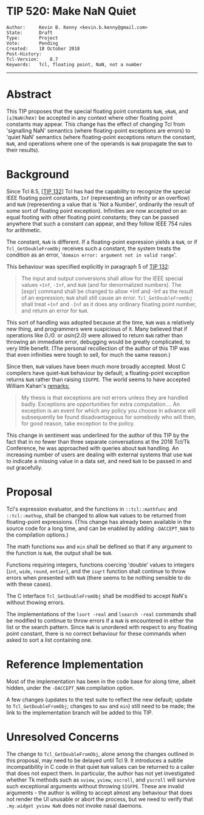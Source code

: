 # TIP 520: Make NaN Quiet
	Author:		Kevin B. Kenny <kevin.b.kenny@gmail.com>
	State:		Draft
	Type:		Project
	Vote:		Pending
	Created:	18 October 2018
	Post-History:
	Tcl-Version:	8.7
	Keywords:	Tcl, floating point, NaN, not a number
-----
# Abstract

This TIP proposes that the special floating point constants `NaN`,
`±NaN`, and `[±]NaN(`_hex_`)` be accepted in any context where
other floating point constants may appear. This change has the effect
of changing Tcl from 'signalling NaN' semantics (where floating-point
exceptions are errors) to 'quiet NaN' semantics (where floating-point
exceptions return the constant, `NaN`, and operations where one of the
operands is `NaN` propagate the `NaN` to their results).

# Background

Since Tcl 8.5, [[TIP 132](132.md)] Tcl has had the capability to
recognize the special IEEE floating point constants, `Inf`
(representing an infinity or an overflow) and `NaN` (representing a
value that is 'Not a Number', ordinarily the result of some sort of
floating point exception).  Infinities are now accepted on an equal
footing with other floating point constants; they can be passed
anywhere that such a constant can appear, and they follow IEEE 754
rules for arithmetic.

The constant, `NaN` is different.  If a floating-point expression
yields a `NaN`, or if `Tcl_GetDoubleFromObj` receives such a
constant, the system treats the condition as an error, '`domain error:
argument not in valid range`'.

This behaviour was specified explicitly in paragraph 5 of [TIP
132](132.md):

  > The input and output conversions shall allow for the IEEE special
    values `+Inf`, `-Inf`, and `NaN` (and for denormalized numbers). The
    [expr] command shall be changed to allow +Inf and -Inf as the
    result of an expression; `NaN` shall still cause an
    error. `Tcl_GetDoubleFromObj` shall treat `+Inf` and `-Inf` as it does
    any ordinary floating point number, and return an error for `NaN`.

This sort of handling was adopted because at the time, `NaN` was a
relatively new thing, and programmers were suspicious of it. Many
believed that if operations like _0./0._ or _asin(2.0)_ were allowed
to return `NaN` rather than throwing an immediate error, debugging
would be greatly complicated, to very little benefit. (The personal
recollection of the author of this TIP was that even infinities were
tough to sell, for much the same reason.)

Since then, `NaN` values have been much more broadly accepted. Most
C compilers have quiet-`NaN` behaviour by default; a floating-point
exception returns `NaN` rather than raising `SIGFPE`.  The world
seems to have accepted William Kahan's [remarks:](http://www.drdobbs.com/architecture-and-design/a-conversation-with-william-kahan/184410314)

  > My thesis is that exceptions are not errors unless they are
    handled badly. Exceptions are opportunities for extra
    computation.... An exception is an event for which any policy you
    choose in advance will subsequently be found disadvantageous for
    somebody who will then, for good reason, take exception to the
    policy.

This change in sentiment was underlined for the author of this TIP
by the fact that in no fewer than three separate conversations at the
2018 Tcl/Tk Conference, he was approached with queries about `NaN`
handling. An increasing number of users are dealing with external systems
that use `NaN` to indicate a missing value in a data set, and
need `NaN` to be passed in and out gracefully.

# Proposal

Tcl's expression evaluator, and the functions in `::tcl::mathfunc`
and `::tcl::mathop`, shall be changed to allow `NaN` values to
be returned from floating-point expressions. (This change has already
been available in the source code for a long time, and can be enabled
by adding `-DACCEPT_NAN` to the compilation options.)

The math functions `max` and `min` shall be defined so that if any
argument to the function is `NaN`, the output shall be `NaN`.

Functions requiring integers, functions coercing 'double' values to
integers (`int`, `wide`, `round`, `entier`), and the `isqrt`
function shall continue to throw errors when presented with `NaN`
(there seems to be nothing sensible to do with these cases).

The C interface `Tcl_GetDoubleFromObj` shall be modified to accept
NaN's without thowing errors. 

The implementations of the `lsort -real` and `lsearch -real` commands
shall be modified to continue to throw errors if a `NaN` is
encountered in either the list or the search pattern. Since `NaN` is
unordered with respect to any floating point constant, there is no
correct behaviour for these commands when asked to sort a list
containing one.

# Reference Implementation

Most of the implementation has been in the code base for along time,
albeit hidden, under the `-DACCEPT_NAN` compilation option.

A few changes (updates to the test suite to reflect the new default;
update to `Tcl_GetDoubleFromObj`; changes to `max` and `min`)
still need to be made; the link to the implementation branch will
be added to this TIP.

# Unresolved Concerns

The change to `Tcl_GetDoubleFromObj`, alone among the changes outlined
in this proposal, may need to be delayed until Tcl 9. It introduces a
subtle incompatibility in C code in that quiet `NaN` values can be
returned to a caller that does not expect them. In particular, the
author has not yet investigated whether Tk methods such as `xview`,
`yview`, `xscroll`, and `yscroll` will survive such exceptional
arguments without throwing `SIGFPE`.  These are invalid arguments -
the author is willing to accept almost any behaviour that does not
render the UI unusable or abort the process, but we need to verify
that `.my.widget yview NaN` does not invoke nasal daemons.

